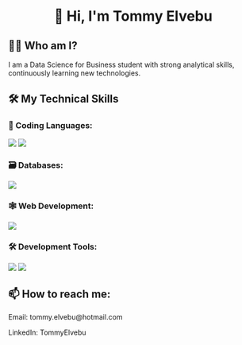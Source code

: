 <h1 align="center">👋 Hi, I'm Tommy Elvebu</h1>

<h2>👨‍💻 Who am I?</h2>
  
<p>I am a Data Science for Business student with strong analytical skills, continuously learning new technologies.</p>

<h2>🛠️ My Technical Skills</h2>
  
<h3>🐍 Coding Languages:</h3>

<img src="https://img.shields.io/badge/-Python-black?style=flat-square&logo=Python">
<img src="https://img.shields.io/badge/-R-black?style=flat-square&logo=R">


<h3>🗃️ Databases:</h3>
<img src="https://img.shields.io/badge/-SQLite-black?style=flat-square&logo=SQLite">


<h3>🕸️ Web Development:</h3>
<img src="https://img.shields.io/badge/-HTML5-black?style=flat-square&logo=HTML5">


<h3>🛠️ Development Tools:</h3>
<img src="https://img.shields.io/badge/-VSCode-black?style=flat-square&logo=visual-studio-code&logoColor=blueviolet">
<img src="https://img.shields.io/badge/-Github-black?style=flat-square&logo=Github">


<h2>📫 How to reach me:</h2>
<p>Email: tommy.elvebu@hotmail.com</p>
<p>LinkedIn: TommyElvebu</p>
